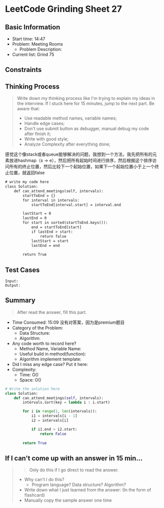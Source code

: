 # LeetCode Grinding Sheet 27

## Basic Information

- Start time: 14:47
- Problem: Meeting Rooms
  - Problem Description:
- Current list: Grind 75

## Constraints

## Thinking Process

> Write down my thinking process like I'm trying to explain my ideas in the interview. If I stuck here for 15 minutes, jump to the next part.
> Be aware that:
>
> - Use readable method names, variable names;
> - Handle edge cases;
> - Don't use submit button as debugger, manual debug my code after finish it;
> - Write with good style;
> - Analyze Complexity after everything done;

感觉这个像stack或者queue能够解决的问题，我想到一个方法，我先把所有的元素放进hashmap（s -> e），然后把所有起始时间进行排序，然后根据这个排序访问所有的终止位置，然后比较下一个起始位置，如果下一个起始位置小于上一个终止位置，就返回false

``` txt
# write my code here
class Solution:
    def can_attend_meetings(self, intervals):
        startToEnd = {}
        for interval in intervals:
            startToEnd[interval.start] = interval.end

        lastStart = 0
        lastEnd = 0
        for start in sorted(startToEnd.keys()):
            end = startToEnd[start]
            if lastEnd > start:
                return false
            lastStart = start
            lastEnd = end
        
        return True
```

## Test Cases

``` text
Input:
Output:
```

## Summary

> After read the answer, fill this part.

- Time Consumed: 15:09 没有对答案，因为是premium题目
- Category of the Problem:
  - Data Structure:
  - Algorithm:
- Any code worth to record here?
  - Method Name, Variable Name:
  - Useful build in method(function):
  - Algorithm implement template:
- Did I miss any edge case? Put it here:
- Complexity:
  - Time: O()
  - Space: O()

``` python
# Write the solution here
class Solution:
    def can_attend_meetings(self, intervals):
        intervals.sort(key = lambda i : i.start)

        for i in range(1, len(intervals)):
            i1 = intervals[i - 1]
            i2 = intervals[i]

            if i1.end > i2.start:
                return False
        
        return True
```

## If I can't come up with an answer in 15 min...

> > Only do this if I go direct to read the answer.
>
> - Why can't I do this?
>   - Program language? Data structure? Algorithm?
> - Write down what I just learned from the answer: (In the form of flashcard)
> - Manually copy the sample answer one time
